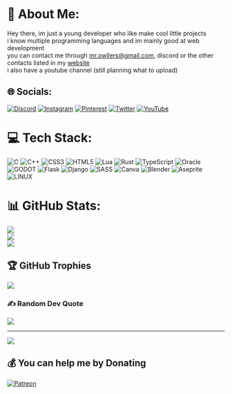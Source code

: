 # 💫 About Me:
Hey there, im just a young developer who like make cool little projects<br>i know multiple programming languages and im mainly good at web development<br>you can contact me through mr.owllers@gmail.com, discord or the other contacts listed in my [website](https://owllycodes.com/contacts)<br>i also have a youtube channel (still planning what to upload)


## 🌐 Socials:
[![Discord](https://img.shields.io/badge/Discord-%237289DA.svg?logo=discord&logoColor=white)](https://discord.gg/KNa7xAZ2xH) [![Instagram](https://img.shields.io/badge/Instagram-%23E4405F.svg?logo=Instagram&logoColor=white)](https://instagram.com/owlly.c) [![Pinterest](https://img.shields.io/badge/Pinterest-%23E60023.svg?logo=Pinterest&logoColor=white)](https://pinterest.com/Owlly_11) [![Twitter](https://img.shields.io/badge/Twitter-%231DA1F2.svg?logo=Twitter&logoColor=white)](https://twitter.com/Owlly_dumm) [![YouTube](https://img.shields.io/badge/YouTube-%23FF0000.svg?logo=YouTube&logoColor=white)](https://youtube.com/@owllycodes) 

# 💻 Tech Stack:
![C](https://img.shields.io/badge/c-%2300599C.svg?style=for-the-badge&logo=c&logoColor=white) ![C++](https://img.shields.io/badge/c++-%2300599C.svg?style=for-the-badge&logo=c%2B%2B&logoColor=white) ![CSS3](https://img.shields.io/badge/css3-%231572B6.svg?style=for-the-badge&logo=css3&logoColor=white) ![HTML5](https://img.shields.io/badge/html5-%23E34F26.svg?style=for-the-badge&logo=html5&logoColor=white) ![Lua](https://img.shields.io/badge/lua-%232C2D72.svg?style=for-the-badge&logo=lua&logoColor=white)  ![Rust](https://img.shields.io/badge/rust-%23000000.svg?style=for-the-badge&logo=rust&logoColor=white) ![TypeScript](https://img.shields.io/badge/typescript-%23007ACC.svg?style=for-the-badge&logo=typescript&logoColor=white) ![Oracle](https://img.shields.io/badge/Oracle-F80000?style=for-the-badge&logo=oracle&logoColor=white) ![GODOT](https://img.shields.io/badge/godot-3582bb.svg?style=for-the-badge&logo=godot-engine&logoColor=white) ![Flask](https://img.shields.io/badge/flask-%23000.svg?style=for-the-badge&logo=flask&logoColor=white) ![Django](https://img.shields.io/badge/django-%23092E20.svg?style=for-the-badge&logo=django&logoColor=white) ![SASS](https://img.shields.io/badge/SASS-hotpink.svg?style=for-the-badge&logo=SASS&logoColor=white) ![Canva](https://img.shields.io/badge/Canva-%2300C4CC.svg?style=for-the-badge&logo=Canva&logoColor=white) ![Blender](https://img.shields.io/badge/blender-%23F5792A.svg?style=for-the-badge&logo=blender&logoColor=white) ![Aseprite](https://img.shields.io/badge/Aseprite-FFFFFF?style=for-the-badge&logo=Aseprite&logoColor=#7D929E) ![LINUX](https://img.shields.io/badge/Linux-FCC624?style=for-the-badge&logo=linux&logoColor=black)
# 📊 GitHub Stats:
![](https://github-readme-stats.vercel.app/api?username=Mr-Owllers&theme=merko&hide_border=false&include_all_commits=true&count_private=false)<br/>
![](https://github-readme-streak-stats.herokuapp.com/?user=Mr-Owllers&theme=merko&hide_border=false)<br/>
![](https://github-readme-stats.vercel.app/api/top-langs/?username=Mr-Owllers&theme=merko&hide_border=false&include_all_commits=true&count_private=false&layout=compact)

## 🏆 GitHub Trophies
![](https://github-profile-trophy.vercel.app/?username=Mr-Owllers&theme=darkhub&no-frame=false&no-bg=false&margin-w=4)

### ✍️ Random Dev Quote
![](https://quotes-github-readme.vercel.app/api?type=horizontal&theme=merko)

---
[![](https://visitcount.itsvg.in/api?id=Mr-Owllers&icon=0&color=8)](https://visitcount.itsvg.in)

  ## 💰 You can help me by Donating
  [![Patreon](https://img.shields.io/badge/Patreon-F96854?style=for-the-badge&logo=patreon&logoColor=white)](https://patreon.com/Owlly9) 

  
<!-- Proudly created with GPRM ( https://gprm.itsvg.in ) -->


<!---
Mr-Owllers/Mr-Owllers is a ✨ special ✨ repository because its `README.md` (this file) appears on your GitHub profile.
You can click the Preview link to take a look at your changes.
--->
